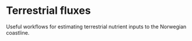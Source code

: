# Terrestrial fluxes

Useful workflows for estimating terrestrial nutrient inputs to the Norwegian coastline.
